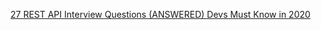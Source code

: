 
[27 REST API Interview Questions (ANSWERED) Devs Must Know in 2020](https://www.fullstack.cafe/blog/rest-api-interview-questions)
